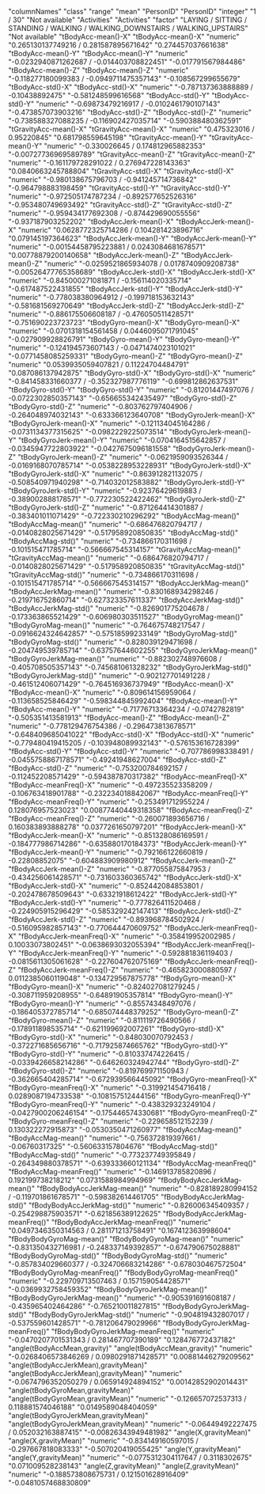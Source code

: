 "columnNames"	"class"	"range"	"mean"
"PersonID"	"PersonID"	"integer"	"1  /  30"	"Not available"
"Activities"	"Activities"	"factor"	"LAYING / SITTING / STANDING / WALKING / WALKING_DOWNSTAIRS / WALKING_UPSTAIRS"	"Not available"
"tBodyAcc-mean()-X"	"tBodyAcc-mean()-X"	"numeric"	"0.265130137749216  /  0.281587895671642"	"0.274457037661638"
"tBodyAcc-mean()-Y"	"tBodyAcc-mean()-Y"	"numeric"	"-0.0232940871262687  /  -0.014403708822451"	"-0.017791567984486"
"tBodyAcc-mean()-Z"	"tBodyAcc-mean()-Z"	"numeric"	"-0.118277180099383  /  -0.0949711475357143"	"-0.108567299655679"
"tBodyAcc-std()-X"	"tBodyAcc-std()-X"	"numeric"	"-0.787137363888889  /  -0.10438892475"	"-0.581248599616568"
"tBodyAcc-std()-Y"	"tBodyAcc-std()-Y"	"numeric"	"-0.69873479216917  /  -0.0102461790107143"	"-0.473857073903216"
"tBodyAcc-std()-Z"	"tBodyAcc-std()-Z"	"numeric"	"-0.738588327088235  /  -0.116902427035714"	"-0.590388480362591"
"tGravityAcc-mean()-X"	"tGravityAcc-mean()-X"	"numeric"	"0.475323016  /  0.95220845"	"0.681798559645198"
"tGravityAcc-mean()-Y"	"tGravityAcc-mean()-Y"	"numeric"	"-0.330026645  /  0.174812965882353"	"-0.00727736969589789"
"tGravityAcc-mean()-Z"	"tGravityAcc-mean()-Z"	"numeric"	"-0.161179728291022  /  0.276947228143363"	"0.0840663245788804"
"tGravityAcc-std()-X"	"tGravityAcc-std()-X"	"numeric"	"-0.980138675796703  /  -0.941245714736842"	"-0.964798883198459"
"tGravityAcc-std()-Y"	"tGravityAcc-std()-Y"	"numeric"	"-0.972505174787234  /  -0.892577652526316"	"-0.953480749693492"
"tGravityAcc-std()-Z"	"tGravityAcc-std()-Z"	"numeric"	"-0.959434177692308  /  -0.874429690055556"	"-0.937187903252202"
"tBodyAccJerk-mean()-X"	"tBodyAccJerk-mean()-X"	"numeric"	"0.0628772325714286  /  0.104281423896716"	"0.079145197364623"
"tBodyAccJerk-mean()-Y"	"tBodyAccJerk-mean()-Y"	"numeric"	"-0.00154458795223881  /  0.0243084681678571"	"0.00778879200140658"
"tBodyAccJerk-mean()-Z"	"tBodyAccJerk-mean()-Z"	"numeric"	"-0.0259521865934078  /  0.0178740909208738"	"-0.00526477765358689"
"tBodyAccJerk-std()-X"	"tBodyAccJerk-std()-X"	"numeric"	"-0.845000271081871  /  -0.156114020335714"	"-0.617487522431855"
"tBodyAccJerk-std()-Y"	"tBodyAccJerk-std()-Y"	"numeric"	"-0.778038380964912  /  -0.199718153632143"	"-0.581681569270649"
"tBodyAccJerk-std()-Z"	"tBodyAccJerk-std()-Z"	"numeric"	"-0.886175506608187  /  -0.476050511428571"	"-0.751690223723723"
"tBodyGyro-mean()-X"	"tBodyGyro-mean()-X"	"numeric"	"-0.0701318154561458  /  0.0446095071791045"	"-0.027909928826791"
"tBodyGyro-mean()-Y"	"tBodyGyro-mean()-Y"	"numeric"	"-0.124194573607143  /  -0.0471474023101021"	"-0.0771458085259331"
"tBodyGyro-mean()-Z"	"tBodyGyro-mean()-Z"	"numeric"	"0.0539935059407821  /  0.11224704484791"	"0.087086137942875"
"tBodyGyro-std()-X"	"tBodyGyro-std()-X"	"numeric"	"-0.841458331660377  /  -0.352327987776119"	"-0.699812862637531"
"tBodyGyro-std()-Y"	"tBodyGyro-std()-Y"	"numeric"	"-0.81201447497076  /  -0.0722302850357143"	"-0.656655342435497"
"tBodyGyro-std()-Z"	"tBodyGyro-std()-Z"	"numeric"	"-0.803762797404906  /  -0.264048974032143"	"-0.633366123640708"
"tBodyGyroJerk-mean()-X"	"tBodyGyroJerk-mean()-X"	"numeric"	"-0.121134045164286  /  -0.0731134377315625"	"-0.0982229225073514"
"tBodyGyroJerk-mean()-Y"	"tBodyGyroJerk-mean()-Y"	"numeric"	"-0.0704164515642857  /  -0.0345947722803922"	"-0.0427675096181558"
"tBodyGyroJerk-mean()-Z"	"tBodyGyroJerk-mean()-Z"	"numeric"	"-0.0621959093526344  /  -0.0169168070785714"	"-0.0538228953228931"
"tBodyGyroJerk-std()-X"	"tBodyGyroJerk-std()-X"	"numeric"	"-0.863912821132075  /  -0.508540971940298"	"-0.714032012583882"
"tBodyGyroJerk-std()-Y"	"tBodyGyroJerk-std()-Y"	"numeric"	"-0.92376429619883  /  -0.389002888178571"	"-0.772230522422462"
"tBodyGyroJerk-std()-Z"	"tBodyGyroJerk-std()-Z"	"numeric"	"-0.871264414301887  /  -0.383401011071429"	"-0.722330210296292"
"tBodyAccMag-mean()"	"tBodyAccMag-mean()"	"numeric"	"-0.686476820794717  /  -0.0140828025671429"	"-0.517958920850835"
"tBodyAccMag-std()"	"tBodyAccMag-std()"	"numeric"	"-0.734866170311698  /  -0.101515471785714"	"-0.566667545314157"
"tGravityAccMag-mean()"	"tGravityAccMag-mean()"	"numeric"	"-0.686476820794717  /  -0.0140828025671429"	"-0.517958920850835"
"tGravityAccMag-std()"	"tGravityAccMag-std()"	"numeric"	"-0.734866170311698  /  -0.101515471785714"	"-0.566667545314157"
"tBodyAccJerkMag-mean()"	"tBodyAccJerkMag-mean()"	"numeric"	"-0.830168934298246  /  -0.219716752860714"	"-0.627323357611337"
"tBodyAccJerkMag-std()"	"tBodyAccJerkMag-std()"	"numeric"	"-0.826901775204678  /  -0.173363865521429"	"-0.606980303511527"
"tBodyGyroMag-mean()"	"tBodyGyroMag-mean()"	"numeric"	"-0.764675748217547  /  -0.0916624324642857"	"-0.57518599233149"
"tBodyGyroMag-std()"	"tBodyGyroMag-std()"	"numeric"	"-0.828039129471698  /  -0.204749539785714"	"-0.63757644602255"
"tBodyGyroJerkMag-mean()"	"tBodyGyroJerkMag-mean()"	"numeric"	"-0.882302748976608  /  -0.405708505357143"	"-0.745681061328232"
"tBodyGyroJerkMag-std()"	"tBodyGyroJerkMag-std()"	"numeric"	"-0.902127701491228  /  -0.461512406071429"	"-0.764516936737949"
"fBodyAcc-mean()-X"	"fBodyAcc-mean()-X"	"numeric"	"-0.809614156959064  /  -0.113658525846429"	"-0.598344845992404"
"fBodyAcc-mean()-Y"	"fBodyAcc-mean()-Y"	"numeric"	"-0.71776713364234  /  -0.0742782819"	"-0.505351413581913"
"fBodyAcc-mean()-Z"	"fBodyAcc-mean()-Z"	"numeric"	"-0.778129476754386  /  -0.296473813678571"	"-0.648409685041022"
"fBodyAcc-std()-X"	"fBodyAcc-std()-X"	"numeric"	"-0.779480419415205  /  -0.103948089932143"	"-0.576153616728399"
"fBodyAcc-std()-Y"	"fBodyAcc-std()-Y"	"numeric"	"-0.707786998338491  /  -0.0455758867178571"	"-0.49241948627004"
"fBodyAcc-std()-Z"	"fBodyAcc-std()-Z"	"numeric"	"-0.753200784692157  /  -0.112452208571429"	"-0.594387870317382"
"fBodyAcc-meanFreq()-X"	"fBodyAcc-meanFreq()-X"	"numeric"	"-0.497235523358209  /  -0.106763418901788"	"-0.232234018842067"
"fBodyAcc-meanFreq()-Y"	"fBodyAcc-meanFreq()-Y"	"numeric"	"-0.253491712955224  /  0.128076957523023"	"0.00877440449318358"
"fBodyAcc-meanFreq()-Z"	"fBodyAcc-meanFreq()-Z"	"numeric"	"-0.260071893656716  /  0.160383893888278"	"0.0377261650797201"
"fBodyAccJerk-mean()-X"	"fBodyAccJerk-mean()-X"	"numeric"	"-0.851328086169591  /  -0.184777986714286"	"-0.635880170184373"
"fBodyAccJerk-mean()-Y"	"fBodyAccJerk-mean()-Y"	"numeric"	"-0.792166122660819  /  -0.22808852075"	"-0.604883909980912"
"fBodyAccJerk-mean()-Z"	"fBodyAccJerk-mean()-Z"	"numeric"	"-0.877055875847953  /  -0.434256061428571"	"-0.731603360365742"
"fBodyAccJerk-std()-X"	"fBodyAccJerk-std()-X"	"numeric"	"-0.852442084853801  /  -0.202478678509643"	"-0.63321918612422"
"fBodyAccJerk-std()-Y"	"fBodyAccJerk-std()-Y"	"numeric"	"-0.777826411520468  /  -0.224905915296429"	"-0.585329242147413"
"fBodyAccJerk-std()-Z"	"fBodyAccJerk-std()-Z"	"numeric"	"-0.893968784502924  /  -0.516095982857143"	"-0.770644470609752"
"fBodyAccJerk-meanFreq()-X"	"fBodyAccJerk-meanFreq()-X"	"numeric"	"-0.358419952002985  /  0.10033073802451"	"-0.0638693032055394"
"fBodyAccJerk-meanFreq()-Y"	"fBodyAccJerk-meanFreq()-Y"	"numeric"	"-0.592881836119403  /  -0.0815611305061628"	"-0.227604762075169"
"fBodyAccJerk-meanFreq()-Z"	"fBodyAccJerk-meanFreq()-Z"	"numeric"	"-0.465823000880597  /  0.0112385060119048"	"-0.134729567875778"
"fBodyGyro-mean()-X"	"fBodyGyro-mean()-X"	"numeric"	"-0.824027081279245  /  -0.308711959208955"	"-0.64891905357814"
"fBodyGyro-mean()-Y"	"fBodyGyro-mean()-Y"	"numeric"	"-0.85574348497076  /  -0.186405372785714"	"-0.685074448379252"
"fBodyGyro-mean()-Z"	"fBodyGyro-mean()-Z"	"numeric"	"-0.811119726490566  /  -0.178911898535714"	"-0.621199692007261"
"fBodyGyro-std()-X"	"fBodyGyro-std()-X"	"numeric"	"-0.848030070792453  /  -0.372271685656716"	"-0.717925874665762"
"fBodyGyro-std()-Y"	"fBodyGyro-std()-Y"	"numeric"	"-0.810337474226415  /  -0.0339426658214286"	"-0.646260324942744"
"fBodyGyro-std()-Z"	"fBodyGyro-std()-Z"	"numeric"	"-0.819769971150943  /  -0.362665404285714"	"-0.672939566445092"
"fBodyGyro-meanFreq()-X"	"fBodyGyro-meanFreq()-X"	"numeric"	"-0.319921454716418  /  0.0289087194733538"	"-0.108157512444156"
"fBodyGyro-meanFreq()-Y"	"fBodyGyro-meanFreq()-Y"	"numeric"	"-0.438329323249104  /  -0.0427900206246154"	"-0.175446574330681"
"fBodyGyro-meanFreq()-Z"	"fBodyGyro-meanFreq()-Z"	"numeric"	"-0.229658512152239  /  0.130322272915873"	"-0.0530350471260977"
"fBodyAccMag-mean()"	"fBodyAccMag-mean()"	"numeric"	"-0.756372819397661  /  -0.06760317325"	"-0.560633157804676"
"fBodyAccMag-std()"	"fBodyAccMag-std()"	"numeric"	"-0.773237749395849  /  -0.264349880378571"	"-0.639333660121134"
"fBodyAccMag-meanFreq()"	"fBodyAccMag-meanFreq()"	"numeric"	"-0.146913785820896  /  0.192199738218212"	"0.0731588984994969"
"fBodyBodyAccJerkMag-mean()"	"fBodyBodyAccJerkMag-mean()"	"numeric"	"-0.828189280994152  /  -0.119701861678571"	"-0.598382614461705"
"fBodyBodyAccJerkMag-std()"	"fBodyBodyAccJerkMag-std()"	"numeric"	"-0.826006345409357  /  -0.254298875903571"	"-0.621856389122625"
"fBodyBodyAccJerkMag-meanFreq()"	"fBodyBodyAccJerkMag-meanFreq()"	"numeric"	"0.0497346350314563  /  0.281171213758491"	"0.167412363998604"
"fBodyBodyGyroMag-mean()"	"fBodyBodyGyroMag-mean()"	"numeric"	"-0.831350432716981  /  -0.248337149392857"	"-0.674790675028881"
"fBodyBodyGyroMag-std()"	"fBodyBodyGyroMag-std()"	"numeric"	"-0.857834029660377  /  -0.324706683214286"	"-0.678030467572504"
"fBodyBodyGyroMag-meanFreq()"	"fBodyBodyGyroMag-meanFreq()"	"numeric"	"-0.229709713507463  /  0.157159054428571"	"-0.0369932758459352"
"fBodyBodyGyroJerkMag-mean()"	"fBodyBodyGyroJerkMag-mean()"	"numeric"	"-0.905391691608187  /  -0.435965402464286"	"-0.765210011827815"
"fBodyBodyGyroJerkMag-std()"	"fBodyBodyGyroJerkMag-std()"	"numeric"	"-0.904819432807017  /  -0.537559601428571"	"-0.781206479029966"
"fBodyBodyGyroJerkMag-meanFreq()"	"fBodyBodyGyroJerkMag-meanFreq()"	"numeric"	"-0.0470207701531343  /  0.281467707390189"	"0.128476772437182"
"angle(tBodyAccMean,gravity)"	"angle(tBodyAccMean,gravity)"	"numeric"	"-0.0268406573846269  /  0.0980291871428571"	"0.00881446279209562"
"angle(tBodyAccJerkMean),gravityMean)"	"angle(tBodyAccJerkMean),gravityMean)"	"numeric"	"-0.0674796352050279  /  0.065914924894152"	"0.00142852902014431"
"angle(tBodyGyroMean,gravityMean)"	"angle(tBodyGyroMean,gravityMean)"	"numeric"	"-0.126657072537313  /  0.118881574046188"	"0.0149589048404059"
"angle(tBodyGyroJerkMean,gravityMean)"	"angle(tBodyGyroJerkMean,gravityMean)"	"numeric"	"-0.06449492227475  /  0.052032163887415"	"-0.00826343949481982"
"angle(X,gravityMean)"	"angle(X,gravityMean)"	"numeric"	"-0.834149160597015  /  -0.297667818083333"	"-0.507020419055425"
"angle(Y,gravityMean)"	"angle(Y,gravityMean)"	"numeric"	"-0.0775312304117647  /  0.3118302675"	"0.071009528238143"
"angle(Z,gravityMean)"	"angle(Z,gravityMean)"	"numeric"	"-0.188573808675731  /  0.121501628916409"	"-0.0481057468830809"
